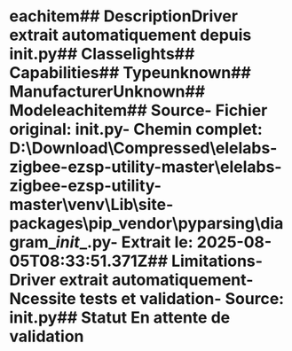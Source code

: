 # eachitem##  DescriptionDriver extrait automatiquement depuis __init__.py##  Classelights##  Capabilities##  Typeunknown##  ManufacturerUnknown##  Modeleachitem##  Source- **Fichier original**: __init__.py- **Chemin complet**: D:\Download\Compressed\elelabs-zigbee-ezsp-utility-master\elelabs-zigbee-ezsp-utility-master\venv\Lib\site-packages\pip\_vendor\pyparsing\diagram\__init__.py- **Extrait le**: 2025-08-05T08:33:51.371Z##  Limitations- Driver extrait automatiquement- Ncessite tests et validation- Source: __init__.py##  Statut En attente de validation